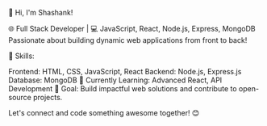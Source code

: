 👋 Hi, I'm Shashank!

🌐 Full Stack Developer | 💻 JavaScript, React, Node.js, Express, MongoDB
Passionate about building dynamic web applications from front to back!

🔧 Skills:

Frontend: HTML, CSS, JavaScript, React
Backend: Node.js, Express.js
Database: MongoDB
🌱 Currently Learning: Advanced React, API Development
🚀 Goal: Build impactful web solutions and contribute to open-source projects.

Let's connect and code something awesome together! 😊
